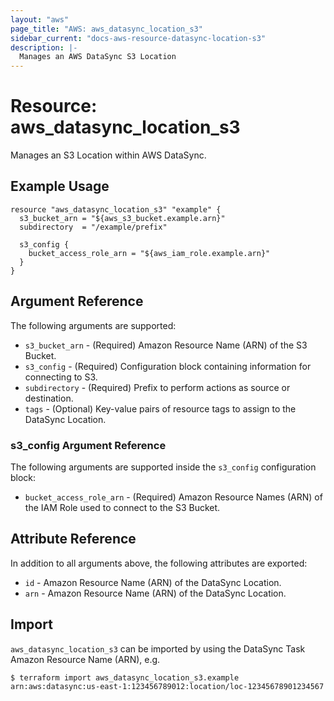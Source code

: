 ```yaml
---
layout: "aws"
page_title: "AWS: aws_datasync_location_s3"
sidebar_current: "docs-aws-resource-datasync-location-s3"
description: |-
  Manages an AWS DataSync S3 Location
---
```


# Resource: aws_datasync_location_s3

Manages an S3 Location within AWS DataSync.

## Example Usage

```hcl
resource "aws_datasync_location_s3" "example" {
  s3_bucket_arn = "${aws_s3_bucket.example.arn}"
  subdirectory  = "/example/prefix"

  s3_config {
    bucket_access_role_arn = "${aws_iam_role.example.arn}"
  }
}
```

## Argument Reference

The following arguments are supported:

* `s3_bucket_arn` - (Required) Amazon Resource Name (ARN) of the S3 Bucket.
* `s3_config` - (Required) Configuration block containing information for connecting to S3.
* `subdirectory` - (Required) Prefix to perform actions as source or destination.
* `tags` - (Optional) Key-value pairs of resource tags to assign to the DataSync Location.

### s3_config Argument Reference

The following arguments are supported inside the `s3_config` configuration block:

* `bucket_access_role_arn` - (Required) Amazon Resource Names (ARN) of the IAM Role used to connect to the S3 Bucket.

## Attribute Reference

In addition to all arguments above, the following attributes are exported:

* `id` - Amazon Resource Name (ARN) of the DataSync Location.
* `arn` - Amazon Resource Name (ARN) of the DataSync Location.

## Import

`aws_datasync_location_s3` can be imported by using the DataSync Task Amazon Resource Name (ARN), e.g.

```
$ terraform import aws_datasync_location_s3.example arn:aws:datasync:us-east-1:123456789012:location/loc-12345678901234567
```
